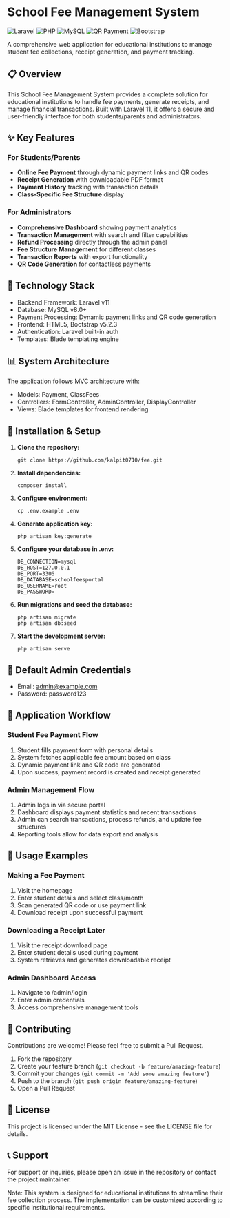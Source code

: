 # School Fee Management System

![Laravel](https://img.shields.io/badge/Laravel-v11-FF2D20?logo=laravel)
![PHP](https://img.shields.io/badge/PHP-v8.0+-777BB4?logo=php)
![MySQL](https://img.shields.io/badge/MySQL-v8.0+-4479A1?logo=mysql)
![QR Payment](https://img.shields.io/badge/QR_Payment-Supported-00C244)
![Bootstrap](https://img.shields.io/badge/Bootstrap-v5.2.3-7952B3?logo=bootstrap)

A comprehensive web application for educational institutions to manage student fee collections, receipt generation, and payment tracking.

## 📋 Overview

This School Fee Management System provides a complete solution for educational institutions to handle fee payments, generate receipts, and manage financial transactions. Built with Laravel 11, it offers a secure and user-friendly interface for both students/parents and administrators.

## ✨ Key Features

### For Students/Parents
- **Online Fee Payment** through dynamic payment links and QR codes
- **Receipt Generation** with downloadable PDF format
- **Payment History** tracking with transaction details
- **Class-Specific Fee Structure** display

### For Administrators
- **Comprehensive Dashboard** showing payment analytics
- **Transaction Management** with search and filter capabilities
- **Refund Processing** directly through the admin panel
- **Fee Structure Management** for different classes
- **Transaction Reports** with export functionality
- **QR Code Generation** for contactless payments

## 🔧 Technology Stack

- Backend Framework: Laravel v11
- Database: MySQL v8.0+
- Payment Processing: Dynamic payment links and QR code generation
- Frontend: HTML5, Bootstrap v5.2.3
- Authentication: Laravel built-in auth
- Templates: Blade templating engine

## 📊 System Architecture

The application follows MVC architecture with:

- Models: Payment, ClassFees
- Controllers: FormController, AdminController, DisplayController
- Views: Blade templates for frontend rendering

## 🚀 Installation & Setup

1. **Clone the repository:**
   ```
   git clone https://github.com/kalpit0710/fee.git
   ```

2. **Install dependencies:**
   ```
   composer install
   ```

3. **Configure environment:**
   ```
   cp .env.example .env
   ```

4. **Generate application key:**
   ```
   php artisan key:generate
   ```

5. **Configure your database in .env:**
   ```
   DB_CONNECTION=mysql
   DB_HOST=127.0.0.1
   DB_PORT=3306
   DB_DATABASE=schoolfeesportal
   DB_USERNAME=root
   DB_PASSWORD=
   ```

6. **Run migrations and seed the database:**
   ```
   php artisan migrate
   php artisan db:seed
   ```

7. **Start the development server:**
   ```
   php artisan serve
   ```

## 🔐 Default Admin Credentials

- Email: admin@example.com
- Password: password123

## 🔄 Application Workflow

### Student Fee Payment Flow
1. Student fills payment form with personal details
2. System fetches applicable fee amount based on class
3. Dynamic payment link and QR code are generated
4. Upon success, payment record is created and receipt generated

### Admin Management Flow
1. Admin logs in via secure portal
2. Dashboard displays payment statistics and recent transactions
3. Admin can search transactions, process refunds, and update fee structures
4. Reporting tools allow for data export and analysis

## 📱 Usage Examples

### Making a Fee Payment
1. Visit the homepage
2. Enter student details and select class/month
3. Scan generated QR code or use payment link
4. Download receipt upon successful payment

### Downloading a Receipt Later
1. Visit the receipt download page
2. Enter student details used during payment
3. System retrieves and generates downloadable receipt

### Admin Dashboard Access
1. Navigate to /admin/login
2. Enter admin credentials
3. Access comprehensive management tools

## 🤝 Contributing

Contributions are welcome! Please feel free to submit a Pull Request.

1. Fork the repository
2. Create your feature branch (`git checkout -b feature/amazing-feature`)
3. Commit your changes (`git commit -m 'Add some amazing feature'`)
4. Push to the branch (`git push origin feature/amazing-feature`)
5. Open a Pull Request

## 📄 License

This project is licensed under the MIT License - see the LICENSE file for details.

## 📞 Support

For support or inquiries, please open an issue in the repository or contact the project maintainer.

Note: This system is designed for educational institutions to streamline their fee collection process. The implementation can be customized according to specific institutional requirements.
